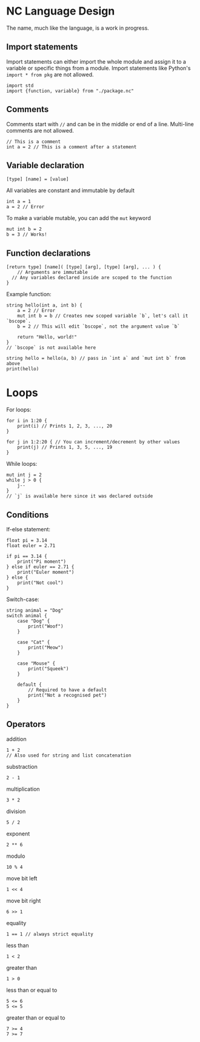 # NC Language Design
The name, much like the language, is a work in progress.

## Import statements
Import statements can either import the whole module and assign it to a variable or specific things from a module.
Import statements like Python's `import * from pkg` are not allowed.

```
import std
import {function, variable} from "./package.nc"
```

## Comments
Comments start with `//` and can be in the middle or end of a line. Multi-line comments are not allowed.
```
// This is a comment
int a = 2 // This is a comment after a statement
```

## Variable declaration

```
[type] [name] = [value]
```

All variables are constant and immutable by default

```
int a = 1
a = 2 // Error
```

To make a variable mutable, you can add the `mut` keyword

```
mut int b = 2
b = 3 // Works!
```

## Function declarations

```
[return type] [name]( [type] [arg], [type] [arg], ... ) {
	// Arguments are immutable
  // Any variables declared inside are scoped to the function
}
```

Example function:
```
string hello(int a, int b) {
	a = 2 // Error
	mut int b = b // Creates new scoped variable `b`, let's call it `bscope`.
	b = 2 // This will edit `bscope`, not the argument value `b`

	return "Hello, world!"
}
// `bscope` is not available here

string hello = hello(a, b) // pass in `int a` and `mut int b` from above
print(hello)
```

# Loops

For loops:
```
for i in 1:20 {
	print(i) // Prints 1, 2, 3, ..., 20
}

for j in 1:2:20 { // You can increment/decrement by other values
	print(j) // Prints 1, 3, 5, ..., 19
}
```

While loops:
```
mut int j = 2
while j > 0 {
	j--
}
// `j` is available here since it was declared outside
```

## Conditions

If-else statement:
```
float pi = 3.14
float euler = 2.71

if pi == 3.14 {
	print("Pi moment")
} else if euler == 2.71 {
	print("Euler moment")
} else {
	print("Not cool")
}
```

Switch-case:
```
string animal = "Dog"
switch animal {
	case "Dog" {
		print("Woof")
	}

	case "Cat" {
		print("Meow")
	}

	case "Mouse" {
		print("Squeek")
	}

	default {
		// Required to have a default
		print("Not a recognised pet")
	}
}
```

## Operators

addition
```
1 + 2
// Also used for string and list concatenation
```

substraction
```
2 - 1
```

multiplication
```
3 * 2
```

division
```
5 / 2
```

exponent
```
2 ** 6
```

modulo
```
10 % 4
```

move bit left
```
1 << 4
```

move bit right
```
6 >> 1
```

equality
```
1 == 1 // always strict equality
```

less than
```
1 < 2
```

greater than
```
1 > 0
```

less than or equal to
```
5 <= 6
5 <= 5
```

greater than or equal to
```
7 >= 4
7 >= 7
```
